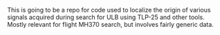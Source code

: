 This is going to be a repo for code used to localize the origin of various signals acquired during search for ULB using TLP-25 and other tools. Mostly relevant for flight MH370 search, but involves fairly generic data.